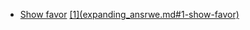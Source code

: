 * [Show favor](/expanding_answer.md#1-show-favor)
  [\[1\]\(expanding\_ansrwe.md\#1-show-favor\)](/expanding_ansrwe.html#1-show-favor)

